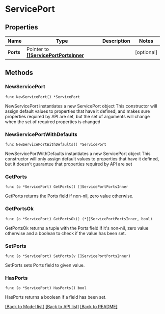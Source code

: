 # ServicePort

## Properties

Name | Type | Description | Notes
------------ | ------------- | ------------- | -------------
**Ports** | Pointer to [**[]ServicePortPortsInner**](ServicePortPortsInner.md) |  | [optional] 

## Methods

### NewServicePort

`func NewServicePort() *ServicePort`

NewServicePort instantiates a new ServicePort object
This constructor will assign default values to properties that have it defined,
and makes sure properties required by API are set, but the set of arguments
will change when the set of required properties is changed

### NewServicePortWithDefaults

`func NewServicePortWithDefaults() *ServicePort`

NewServicePortWithDefaults instantiates a new ServicePort object
This constructor will only assign default values to properties that have it defined,
but it doesn't guarantee that properties required by API are set

### GetPorts

`func (o *ServicePort) GetPorts() []ServicePortPortsInner`

GetPorts returns the Ports field if non-nil, zero value otherwise.

### GetPortsOk

`func (o *ServicePort) GetPortsOk() (*[]ServicePortPortsInner, bool)`

GetPortsOk returns a tuple with the Ports field if it's non-nil, zero value otherwise
and a boolean to check if the value has been set.

### SetPorts

`func (o *ServicePort) SetPorts(v []ServicePortPortsInner)`

SetPorts sets Ports field to given value.

### HasPorts

`func (o *ServicePort) HasPorts() bool`

HasPorts returns a boolean if a field has been set.


[[Back to Model list]](../README.md#documentation-for-models) [[Back to API list]](../README.md#documentation-for-api-endpoints) [[Back to README]](../README.md)


